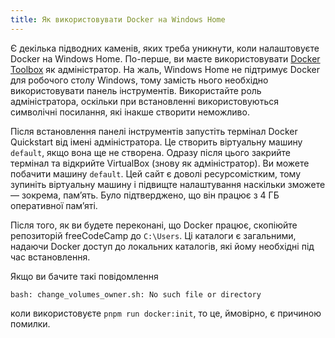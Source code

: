 ```yaml
---
title: Як використовувати Docker на Windows Home
---
```


Є декілька підводних каменів, яких треба уникнути, коли налаштовуєте Docker на Windows Home. По-перше, ви маєте використовувати [Docker Toolbox](https://docs.docker.com/toolbox/toolbox_install_windows/) як адміністратор. На жаль, Windows Home не підтримує Docker для робочого столу Windows, тому замість нього необхідно використовувати панель інструментів. Використайте роль адміністратора, оскільки при встановленні використовуються символічні посилання, які інакше створити неможливо.

Після встановлення панелі інструментів запустіть термінал Docker Quickstart від імені адміністратора. Це створить віртуальну машину `default`, якщо вона ще не створена. Одразу після цього закрийте термінал та відкрийте VirtualBox (знову як адміністратор). Ви можете побачити машину `default`. Цей сайт є доволі ресурсомістким, тому зупиніть віртуальну машину і підвищте налаштування наскільки зможете — зокрема, пам’ять. Було підтверджено, що він працює з 4 ГБ оперативної пам’яті.

Після того, як ви будете переконані, що Docker працює, скопіюйте репозиторій freeCodeCamp до `C:\Users`. Ці каталоги є загальними, надаючи Docker доступ до локальних каталогів, які йому необхідні під час встановлення.

Якщо ви бачите такі повідомлення

```shell
bash: change_volumes_owner.sh: No such file or directory
```

коли використовуєте `pnpm run docker:init`, то це, ймовірно, є причиною помилки.
